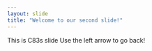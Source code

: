 ```yaml
---
layout: slide
title: "Welcome to our second slide!"
---
```

This is C83s slide
Use the left arrow to go back!
